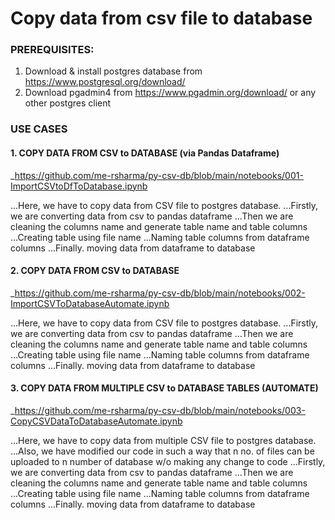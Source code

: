 # Copy data from csv file to database


### PREREQUISITES:

1. Download & install postgres database from https://www.postgresql.org/download/
2. Download pgadmin4 from https://www.pgadmin.org/download/ or any other postgres client

### USE CASES

#### 1. COPY DATA FROM CSV to DATABASE (via Pandas Dataframe)

_https://github.com/me-rsharma/py-csv-db/blob/main/notebooks/001-ImportCSVtoDfToDatabase.ipynb

<p>
  ...Here, we have to copy data from CSV file to postgres database.
  ...Firstly, we are converting data from csv to pandas dataframe
  ...Then we are cleaning the columns name and generate table name and table columns
  ...Creating table using file name
  ...Naming table columns from dataframe columns
  ...Finally. moving data from dataframe to database
</p>

#### 2. COPY DATA FROM CSV to DATABASE

_https://github.com/me-rsharma/py-csv-db/blob/main/notebooks/002-ImportCSVToDatabaseAutomate.ipynb

<p>
  ...Here, we have to copy data from CSV file to postgres database.
  ...Firstly, we are converting data from csv to pandas dataframe
  ...Then we are cleaning the columns name and generate table name and table columns
  ...Creating table using file name
  ...Naming table columns from dataframe columns
  ...Finally. moving data from dataframe to database
</p>


#### 3. COPY DATA FROM MULTIPLE CSV to DATABASE TABLES (AUTOMATE)

_https://github.com/me-rsharma/py-csv-db/blob/main/notebooks/003-CopyCSVDataToDatabaseAutomate.ipynb

<p>
  ...Here, we have to copy data from multiple CSV file to postgres database.
  ...Also, we have modified our code in such a way that n no. of files can be uploaded to n number of database w/o making any change to code
  ...Firstly, we are converting data from csv to pandas dataframe
  ...Then we are cleaning the columns name and generate table name and table columns
  ...Creating table using file name
  ...Naming table columns from dataframe columns
  ...Finally. moving data from dataframe to database
</p>

